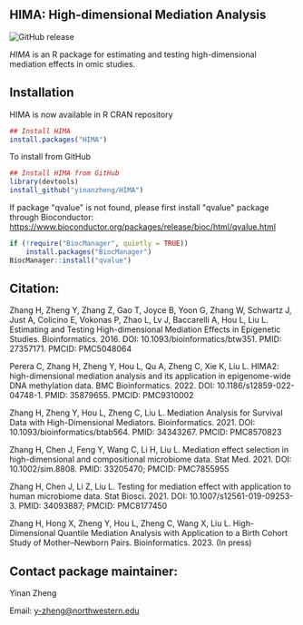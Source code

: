 ## HIMA: High-dimensional Mediation Analysis

![GitHub release](https://img.shields.io/badge/release-v2.2.1-blue.svg)

*HIMA* is an R package for estimating and testing high-dimensional mediation effects in omic studies.

## Installation 

HIMA is now available in R CRAN repository
```r
## Install HIMA
install.packages("HIMA")
```

To install from GitHub
```r
## Install HIMA from GitHub
library(devtools)
install_github("yinanzheng/HIMA")
```

If package "qvalue" is not found, please first install "qvalue" package through Bioconductor: https://www.bioconductor.org/packages/release/bioc/html/qvalue.html
```r
if (!require("BiocManager", quietly = TRUE))
    install.packages("BiocManager")
BiocManager::install("qvalue")
```

## Citation:

Zhang H, Zheng Y, Zhang Z, Gao T, Joyce B, Yoon G, Zhang W, Schwartz J, Just A, Colicino E, Vokonas P, Zhao L, 
Lv J, Baccarelli A, Hou L, Liu L. Estimating and Testing High-dimensional Mediation Effects in Epigenetic Studies. 
Bioinformatics. 2016. DOI: 10.1093/bioinformatics/btw351. PMID: 27357171. PMCID: PMC5048064
 
Perera C, Zhang H, Zheng Y, Hou L, Qu A, Zheng C, Xie K, Liu L. 
HIMA2: high-dimensional mediation analysis and its application in epigenome-wide DNA methylation data. 
BMC Bioinformatics. 2022. DOI: 10.1186/s12859-022-04748-1. PMID: 35879655. PMCID: PMC9310002
 
Zhang H, Zheng Y, Hou L, Zheng C, Liu L. Mediation Analysis for Survival Data with High-Dimensional Mediators. 
Bioinformatics. 2021. DOI: 10.1093/bioinformatics/btab564. PMID: 34343267. PMCID: PMC8570823
 
Zhang H, Chen J, Feng Y, Wang C, Li H, Liu L. Mediation effect selection in high-dimensional and compositional microbiome data. 
Stat Med. 2021. DOI: 10.1002/sim.8808. PMID: 33205470; PMCID: PMC7855955
 
Zhang H, Chen J, Li Z, Liu L. Testing for mediation effect with application to human microbiome data. 
Stat Biosci. 2021. DOI: 10.1007/s12561-019-09253-3. PMID: 34093887; PMCID: PMC8177450
 
Zhang H, Hong X, Zheng Y, Hou L, Zheng C, Wang X, Liu L. High-Dimensional Quantile Mediation Analysis with Application to a Birth Cohort Study of Mother–Newborn Pairs. Bioinformatics. 2023. (In press)

## Contact package maintainer:

Yinan Zheng 

Email: y-zheng@northwestern.edu
